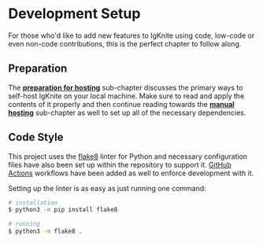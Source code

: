 # Development Setup

For those who'd like to add new features to IgKnite using code, low-code or even non-code contributions, this is the perfect chapter to follow along. <br>

## Preparation

The [**preparation for hosting**](./hosting_preparation.md) sub-chapter discusses the primary ways to self-host IgKnite on your local machine. Make sure to read and apply the contents of it properly and then continue reading towards the [**manual hosting**](./hosting_manual.md) sub-chapter as well to set up all of the necessary dependencies. <br>

## Code Style

This project uses the [flake8](https://flake8.pycqa.org) linter for Python and necessary configuration files have also been set up within the repository to support it. [GitHub Actions](https://github.com/features/actions) workflows have been added as well to enforce development with it. 

Setting up the linter is as easy as just running one command:

```bash
# installation
$ python3 -m pip install flake8

# running
$ python3 -m flake8 .
```